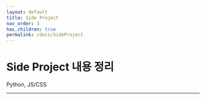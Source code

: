 ```yaml
---
layout: default
title: Side Project
nav_order: 3
has_children: true
permalink: /docs/SideProject
---
```


# Side Project 내용 정리

Python, JS/CSS

---
